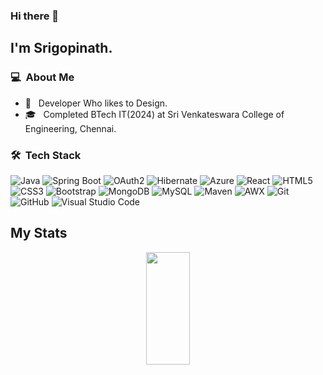 ### Hi there 👋

## I'm Srigopinath.

### 💻 &nbsp;About Me 

- 🤖 &nbsp; Developer Who likes to Design.
- 🎓 &nbsp; Completed BTech IT(2024) at Sri Venkateswara College of Engineering, Chennai.

### 🛠 &nbsp;Tech Stack

  ![Java](https://img.shields.io/badge/-Java-007396?style=flat-square&logo=java)
  ![Spring Boot](https://img.shields.io/badge/-Spring%20Boot-6DB33F?style=flat-square&logo=spring&logoColor=white)
  ![OAuth2](https://img.shields.io/badge/-OAuth2-EB5424?style=flat-square&logo=oauth&logoColor=white)
  ![Hibernate](https://img.shields.io/badge/-Hibernate-59666C?style=flat-square&logo=hibernate&logoColor=white)
  ![Azure](https://img.shields.io/badge/-Azure-0089D6?style=flat-square&logo=microsoft-azure&logoColor=white)
  ![React](https://img.shields.io/badge/-React-black?style=flat-square&logo=react)
  ![HTML5](https://img.shields.io/badge/-HTML5-E34F26?style=flat-square&logo=html5&logoColor=white)
  ![CSS3](https://img.shields.io/badge/-CSS3-1572B6?style=flat-square&logo=css3)
  ![Bootstrap](https://img.shields.io/badge/-Bootstrap-563D7C?style=flat-square&logo=bootstrap)
  ![MongoDB](https://img.shields.io/badge/-MongoDB-black?style=flat-square&logo=mongodb)
  ![MySQL](https://img.shields.io/badge/-MySQL-black?style=flat-square&logo=mysql)
  ![Maven](https://img.shields.io/badge/-Maven-C71A36?style=flat-square&logo=apache-maven&logoColor=white)
  ![AWX](https://img.shields.io/badge/-AWX-EE0000?style=flat-square&logo=ansible&logoColor=white)
  ![Git](https://img.shields.io/badge/-Git-black?style=flat-square&logo=git)
  ![GitHub](https://img.shields.io/badge/-GitHub-181717?style=flat-square&logo=github)
  ![Visual Studio Code](https://img.shields.io/badge/-Visual%20Studio%20Code-333333?style=flat&logo=visual-studio-code&logoColor=007ACC)

## My Stats
<p style="text-align: center;" >
  <a href="https://github.com/Srigopinath-A">
  <!-- <img height="180em" src="https://github-readme-stats.vercel.app/api?username=Srigopinath-A&show_icons=true&theme=radical&bg_color=000000&text_color=ffffff&icon_color=8A2BE2&title_color=8A2BE2" /> -->
  <img height="180em" width="70cm" src="https://github-readme-stats-eight-theta.vercel.app/api/top-langs/?username=Srigopinath-A&theme=radical&bg_color=000000&text_color=ffffff&icon_color=8A2BE2&title_color=8A2BE2&layout=compact&exclude_lang=java+r" />
</a>
</p> 

<!--
**Srigopinath-A/Srigopinath-A** is a ✨ _special_ ✨ repository because its `README.md` (this file) appears on your GitHub profile.
-->
